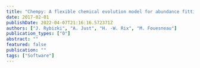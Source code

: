 ```yaml
---
title: "Chempy: A flexible chemical evolution model for abundance fitting"
date: 2017-02-01
publishDate: 2022-04-07T21:16:16.572371Z
authors: ["J. Rybizki", "A. Just", "H. -W. Rix", "M. Fouesneau"]
publication_types: ["0"]
abstract: ""
featured: false
publication: ""
tags: ["Software"]
---
```


